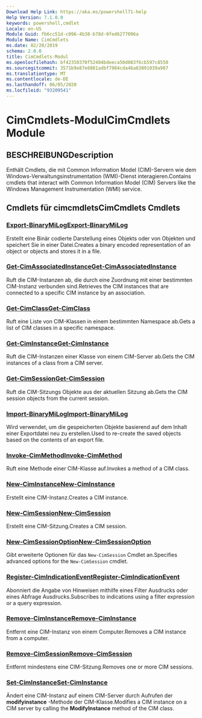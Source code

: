 ```yaml
---
Download Help Link: https://aka.ms/powershell71-help
Help Version: 7.1.0.0
keywords: powershell,cmdlet
Locale: en-US
Module Guid: fb6cc51d-c096-4b38-b78d-0fed6277096a
Module Name: CimCmdlets
ms.date: 02/20/2019
schema: 2.0.0
title: CimCmdlets-Modul
ms.openlocfilehash: bf42350370f52404bdeeca50d083f6cb597c8550
ms.sourcegitcommit: 3571b9e87e8881adbf7984cda46a63891039a987
ms.translationtype: MT
ms.contentlocale: de-DE
ms.lasthandoff: 06/05/2020
ms.locfileid: "93209541"
---
```

# <span data-ttu-id="b274f-103">CimCmdlets-Modul</span><span class="sxs-lookup"><span data-stu-id="b274f-103">CimCmdlets Module</span></span>

## <span data-ttu-id="b274f-104">BESCHREIBUNG</span><span class="sxs-lookup"><span data-stu-id="b274f-104">Description</span></span>

<span data-ttu-id="b274f-105">Enthält Cmdlets, die mit Common Information Model (CIM)-Servern wie dem Windows-Verwaltungsinstrumentation (WMI)-Dienst interagieren.</span><span class="sxs-lookup"><span data-stu-id="b274f-105">Contains cmdlets that interact with Common Information Model (CIM) Servers like the Windows Management Instrumentation (WMI) service.</span></span>

## <span data-ttu-id="b274f-106">Cmdlets für cimcmdlets</span><span class="sxs-lookup"><span data-stu-id="b274f-106">CimCmdlets Cmdlets</span></span>

### [<span data-ttu-id="b274f-107">Export-BinaryMiLog</span><span class="sxs-lookup"><span data-stu-id="b274f-107">Export-BinaryMiLog</span></span>](Export-BinaryMiLog.md)
<span data-ttu-id="b274f-108">Erstellt eine Binär codierte Darstellung eines Objekts oder von Objekten und speichert Sie in einer Datei.</span><span class="sxs-lookup"><span data-stu-id="b274f-108">Creates a binary encoded representation of an object or objects and stores it in a file.</span></span>

### [<span data-ttu-id="b274f-109">Get-CimAssociatedInstance</span><span class="sxs-lookup"><span data-stu-id="b274f-109">Get-CimAssociatedInstance</span></span>](Get-CimAssociatedInstance.md)
<span data-ttu-id="b274f-110">Ruft die CIM-Instanzen ab, die durch eine Zuordnung mit einer bestimmten CIM-Instanz verbunden sind.</span><span class="sxs-lookup"><span data-stu-id="b274f-110">Retrieves the CIM instances that are connected to a specific CIM instance by an association.</span></span>

### [<span data-ttu-id="b274f-111">Get-CimClass</span><span class="sxs-lookup"><span data-stu-id="b274f-111">Get-CimClass</span></span>](Get-CimClass.md)
<span data-ttu-id="b274f-112">Ruft eine Liste von CIM-Klassen in einem bestimmten Namespace ab.</span><span class="sxs-lookup"><span data-stu-id="b274f-112">Gets a list of CIM classes in a specific namespace.</span></span>

### [<span data-ttu-id="b274f-113">Get-CimInstance</span><span class="sxs-lookup"><span data-stu-id="b274f-113">Get-CimInstance</span></span>](Get-CimInstance.md)
<span data-ttu-id="b274f-114">Ruft die CIM-Instanzen einer Klasse von einem CIM-Server ab.</span><span class="sxs-lookup"><span data-stu-id="b274f-114">Gets the CIM instances of a class from a CIM server.</span></span>

### [<span data-ttu-id="b274f-115">Get-CimSession</span><span class="sxs-lookup"><span data-stu-id="b274f-115">Get-CimSession</span></span>](Get-CimSession.md)
<span data-ttu-id="b274f-116">Ruft die CIM-Sitzungs Objekte aus der aktuellen Sitzung ab.</span><span class="sxs-lookup"><span data-stu-id="b274f-116">Gets the CIM session objects from the current session.</span></span>

### [<span data-ttu-id="b274f-117">Import-BinaryMiLog</span><span class="sxs-lookup"><span data-stu-id="b274f-117">Import-BinaryMiLog</span></span>](Import-BinaryMiLog.md)
<span data-ttu-id="b274f-118">Wird verwendet, um die gespeicherten Objekte basierend auf dem Inhalt einer Exportdatei neu zu erstellen.</span><span class="sxs-lookup"><span data-stu-id="b274f-118">Used to re-create the saved objects based on the contents of an export file.</span></span>

### [<span data-ttu-id="b274f-119">Invoke-CimMethod</span><span class="sxs-lookup"><span data-stu-id="b274f-119">Invoke-CimMethod</span></span>](Invoke-CimMethod.md)
<span data-ttu-id="b274f-120">Ruft eine Methode einer CIM-Klasse auf.</span><span class="sxs-lookup"><span data-stu-id="b274f-120">Invokes a method of a CIM class.</span></span>

### [<span data-ttu-id="b274f-121">New-CimInstance</span><span class="sxs-lookup"><span data-stu-id="b274f-121">New-CimInstance</span></span>](New-CimInstance.md)
<span data-ttu-id="b274f-122">Erstellt eine CIM-Instanz.</span><span class="sxs-lookup"><span data-stu-id="b274f-122">Creates a CIM instance.</span></span>

### [<span data-ttu-id="b274f-123">New-CimSession</span><span class="sxs-lookup"><span data-stu-id="b274f-123">New-CimSession</span></span>](New-CimSession.md)
<span data-ttu-id="b274f-124">Erstellt eine CIM-Sitzung.</span><span class="sxs-lookup"><span data-stu-id="b274f-124">Creates a CIM session.</span></span>

### [<span data-ttu-id="b274f-125">New-CimSessionOption</span><span class="sxs-lookup"><span data-stu-id="b274f-125">New-CimSessionOption</span></span>](New-CimSessionOption.md)
<span data-ttu-id="b274f-126">Gibt erweiterte Optionen für das `New-CimSession` Cmdlet an.</span><span class="sxs-lookup"><span data-stu-id="b274f-126">Specifies advanced options for the `New-CimSession` cmdlet.</span></span>

### [<span data-ttu-id="b274f-127">Register-CimIndicationEvent</span><span class="sxs-lookup"><span data-stu-id="b274f-127">Register-CimIndicationEvent</span></span>](Register-CimIndicationEvent.md)
<span data-ttu-id="b274f-128">Abonniert die Angabe von Hinweisen mithilfe eines Filter Ausdrucks oder eines Abfrage Ausdrucks.</span><span class="sxs-lookup"><span data-stu-id="b274f-128">Subscribes to indications using a filter expression or a query expression.</span></span>

### [<span data-ttu-id="b274f-129">Remove-CimInstance</span><span class="sxs-lookup"><span data-stu-id="b274f-129">Remove-CimInstance</span></span>](Remove-CimInstance.md)
<span data-ttu-id="b274f-130">Entfernt eine CIM-Instanz von einem Computer.</span><span class="sxs-lookup"><span data-stu-id="b274f-130">Removes a CIM instance from a computer.</span></span>

### [<span data-ttu-id="b274f-131">Remove-CimSession</span><span class="sxs-lookup"><span data-stu-id="b274f-131">Remove-CimSession</span></span>](Remove-CimSession.md)
<span data-ttu-id="b274f-132">Entfernt mindestens eine CIM-Sitzung.</span><span class="sxs-lookup"><span data-stu-id="b274f-132">Removes one or more CIM sessions.</span></span>

### [<span data-ttu-id="b274f-133">Set-CimInstance</span><span class="sxs-lookup"><span data-stu-id="b274f-133">Set-CimInstance</span></span>](Set-CimInstance.md)
<span data-ttu-id="b274f-134">Ändert eine CIM-Instanz auf einem CIM-Server durch Aufrufen der **modifyinstance** -Methode der CIM-Klasse.</span><span class="sxs-lookup"><span data-stu-id="b274f-134">Modifies a CIM instance on a CIM server by calling the **ModifyInstance** method of the CIM class.</span></span>

